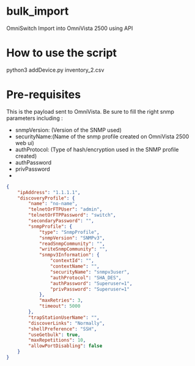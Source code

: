 # bulk_import
OmniSwitch Import into OmniVista 2500 using API

# How to use the script 
python3 addDevice.py inventory_2.csv 

# Pre-requisites 

This is the payload sent to OmniVista.
Be sure to fill the right snmp parameters including :
- snmpVersion: (Version of the SNMP used)
- securityName:(Name of the snmp profile created on OmniVista 2500 web ui)
- authProtocol: (Type of hash/encryption used in the SNMP profile created)
- authPassword
- privPassword
- 
```json
{
    "ipAddress": "1.1.1.1",
    "discoveryProfile": {
        "name": "no-name",
        "telnetOrFTPUser": "admin",
        "telnetOrFTPPassword": "switch",
        "secondaryPassword": "",
        "snmpProfile": {
            "type": "SnmpProfile",
            "snmpVersion": "SNMPv3",
            "readSnmpCommunity": "",
            "writeSnmpCommunity": "",
            "snmpv3Information": {
                "contextId": "",
                "contextName": "",
                "securityName": "snmpv3user",
                "authProtocol": "SHA_DES",
                "authPassword": "Superuser=1",
                "privPassword": "Superuser=1"
            },
            "maxRetries": 3,
            "timeout": 5000
        },
        "trapStationUserName": "",
        "discoverLinks": "Normally",
        "shellPreference": "SSH",
        "useGetbulk": true,
        "maxRepetitions": 10,
        "allowPortDisabling": false
    }
}
```
